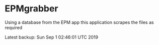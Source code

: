 # EPMgrabber
Using a database from the EPM app this application scrapes the files as required


Latest backup: Sun Sep 1 02:46:01 UTC 2019
